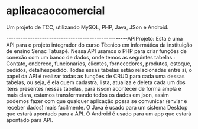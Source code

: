 # aplicacaocomercial
Um projeto de TCC, utilizando MySQL, PHP, Java, JSon e Android.

---------------------------------------------------APIProjeto:
Esta é uma API para o projeto integrador do curso Técnico em informática da instituição de ensino Senac Tatuapé.
Nessa API usamos o PHP para criar funções de conexão com um banco de dados, onde temos as seguintes tabelas : Contato, endereco,
funcionarios, clientes, fornecedores, produtos, estoque, pedidos, detalhespedido. Todas essas tabelas estão relacionadas entre si,
o papel da API é realizar todas as funções de CRUD para cada uma dessas tabelas, ou seja, é ela quem cadastra, lista, atualiza e deleta
cada um dos itens presentes nessas tabelas, para issom acontecer de forma ampla e mais clara, estamos transformando todos os dados em 
json, assim podemos fazer com que qualquer aplicação possa se comunicar (enviar e receber dados) mais facilmente.
O Java é usado para um sistema Desktop que estará apontado para a API.
O Android é usado para um app que estará apontado para API.
